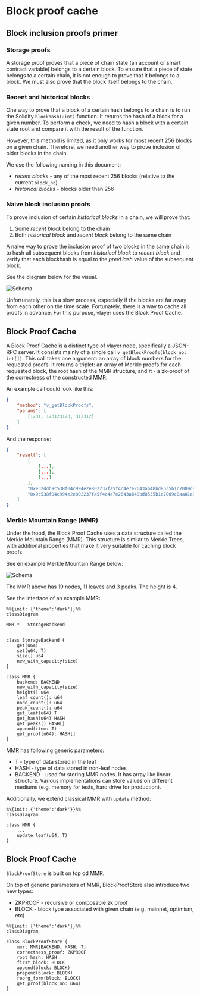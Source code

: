 # Block proof cache

## Block inclusion proofs primer

### Storage proofs
A storage proof proves that a piece of chain state (an account or smart contract variable) belongs to a certain block. To ensure that a piece of state belongs to a certain chain, it is not enough to prove that it belongs to a block. We must also prove that the block itself belongs to the chain.

### Recent and historical blocks
One way to prove that a block of a certain hash belongs to a chain is to run the Solidity `blockhash(uint)` function. It returns the hash of a block for a given number.
To perform a check, we need to hash a block with a certain state root and compare it with the result of the function.

However, this method is limited, as it only works for most recent 256 blocks on a given chain.
Therefore, we need another way to prove inclusion of older blocks in the chain.

We use the following naming in this document:
- *recent blocks* - any of the most recent 256 blocks (relative to the current `block_no`)
- *historical blocks* - blocks older than 256

### Naive block inclusion proofs
To prove inclusion of certain *historical blocks* in a chain, we will prove that:
1. Some *recent block* belong to the chain
2. Both *historical block* and *recent block* belong to the same chain

A naive way to prove the inclusion proof of two blocks in the same chain is to hash all subsequent blocks from *historical block* to *recent block* and verify that each blockhash is equal to the *prevHash* value of the subsequent block.

See the diagram below for the visual.

![Schema](/images/architecture/block-proof.png)



Unfortunately, this is a slow process, especially if the blocks are far away from each other on the time scale. Fortunately, there is a way to cache all proofs in advance. For this purpose, vlayer uses the Block Proof Cache.

## Block Proof Cache

A Block Proof Cache is a distinct type of vlayer node, specifically a JSON-RPC server. It consists mainly  of a single call `v_getBlockProofs(block_no: int[])`. This call takes one argument: an array of block numbers for the requested proofs. It returns a triplet: an array of Merkle proofs for each requested block, the root hash of the MMR structure, and π - a zk-proof of the correctness of the constructed MMR.

An example call could look like this:
```json
{
    "method": "v_getBlockProofs",
    "params": [
        [1231, 123123123, 312312]
    ]
}
```

And the response:
```json
{
    "result": [
        [
            [...],
            [...],
            [...]
        ],
        "0xe32ddb9c538f04c994e2e802237fa5f4c4e7e2643ab48bd8535b1c7009c8aa81",
        "0x9c538f04c994e2e802237fa5f4c4e7e2643ab48bd8535b1c7009c8aa81e32ddb"
    ]
}
```

### Merkle Mountain Range (MMR)

Under the hood, the Block Proof Cache uses a data structure called the Merkle Mountain Range (MMR). This structure is similar to Merkle Trees, with additional properties that make it very suitable for caching block proofs.

See en example Merkle Mountain Range below:

![Schema](/images/architecture/mmr.png)


The MMR above has 19 nodes, 11 leaves and 3 peaks. The height is 4.

See the interface of an example MMR:
```mermaid
%%{init: {'theme':'dark'}}%%
classDiagram

MMR *-- StorageBackend


class StorageBackend {
    get(u64)
    set(u64, T)
    size() u64
    new_with_capacity(size)
}

class MMR {    
    backend: BACKEND
    new_with_capacity(size)
    height() u64    
    leaf_count(): u64
    node_count(): u64
    peak_count(): u64
    get_leaf(u64) T
    get_hash(u64) HASH
    get_peaks() HASH[]
    append(item: T)
    get_proof(u64): HASH[]
}
```

MMR has following generic parameters:
- T - type of data stored in the leaf
- HASH - type of data stored in non-leaf nodes
- BACKEND - used for storing MMR nodes. It has array like linear structure. Various implementations can store values on different mediums (e.g. memory for tests, hard drive for production).


Additionally, we extend classical MMR with `update` method:

```mermaid
%%{init: {'theme':'dark'}}%%
classDiagram

class MMR {    
    ...
    update_leaf(u64, T)
}
```


## Block Proof Cache

`BlockProofStore` is built on top od MMR. 

On top of generic parameters of MMR, BlockProofStore also introduce two new types:
- ZKPROOF - recursive or composable zk proof
- BLOCK - block type associated with given chain (e.g. mainnet, optimism, etc)

```mermaid
%%{init: {'theme':'dark'}}%%
classDiagram

class BlockProofStore {
    mmr: MMR[BACKEND, HASH, T]
    correctness_proof: ZKPROOF
    root_hash: HASH
    first_block: BLOCK
    append(block: BLOCK)
    prepend(block: BLOCK)
    reorg_form(block: BLOCK)
    get_proof(block_no: u64)
}
```
